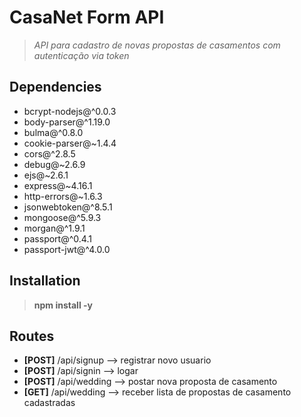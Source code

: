 # CasaNet Form API
> *API para cadastro de novas propostas de casamentos com autenticação via token*

## Dependencies
*  bcrypt-nodejs@^0.0.3 
*  body-parser@^1.19.0
*  bulma@^0.8.0
*  cookie-parser@~1.4.4
*  cors@^2.8.5
*  debug@~2.6.9
*  ejs@~2.6.1
*  express@~4.16.1
*  http-errors@~1.6.3
*  jsonwebtoken@^8.5.1
*  mongoose@^5.9.3
*  morgan@^1.9.1
*  passport@^0.4.1
*  passport-jwt@^4.0.0

## Installation

> **npm install -y**

## Routes
*    **[POST]** /api/signup --> registrar novo usuario
*    **[POST]** /api/signin --> logar
*    **[POST]** /api/wedding --> postar nova proposta de casamento
*    **[GET]** /api/wedding --> receber lista de propostas de casamento cadastradas